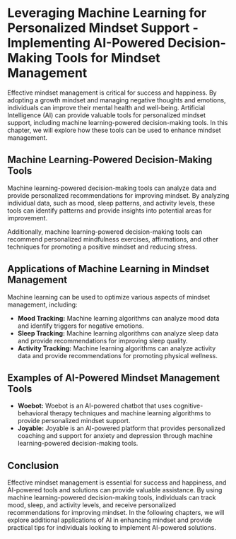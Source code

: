 Leveraging Machine Learning for Personalized Mindset Support - Implementing AI-Powered Decision-Making Tools for Mindset Management
==============================================================================================================================================

Effective mindset management is critical for success and happiness. By adopting a growth mindset and managing negative thoughts and emotions, individuals can improve their mental health and well-being. Artificial Intelligence (AI) can provide valuable tools for personalized mindset support, including machine learning-powered decision-making tools. In this chapter, we will explore how these tools can be used to enhance mindset management.

Machine Learning-Powered Decision-Making Tools
----------------------------------------------

Machine learning-powered decision-making tools can analyze data and provide personalized recommendations for improving mindset. By analyzing individual data, such as mood, sleep patterns, and activity levels, these tools can identify patterns and provide insights into potential areas for improvement.

Additionally, machine learning-powered decision-making tools can recommend personalized mindfulness exercises, affirmations, and other techniques for promoting a positive mindset and reducing stress.

Applications of Machine Learning in Mindset Management
------------------------------------------------------

Machine learning can be used to optimize various aspects of mindset management, including:

* **Mood Tracking:** Machine learning algorithms can analyze mood data and identify triggers for negative emotions.
* **Sleep Tracking:** Machine learning algorithms can analyze sleep data and provide recommendations for improving sleep quality.
* **Activity Tracking:** Machine learning algorithms can analyze activity data and provide recommendations for promoting physical wellness.

Examples of AI-Powered Mindset Management Tools
-----------------------------------------------

* **Woebot:** Woebot is an AI-powered chatbot that uses cognitive-behavioral therapy techniques and machine learning algorithms to provide personalized mindset support.
* **Joyable:** Joyable is an AI-powered platform that provides personalized coaching and support for anxiety and depression through machine learning-powered decision-making tools.

Conclusion
----------

Effective mindset management is essential for success and happiness, and AI-powered tools and solutions can provide valuable assistance. By using machine learning-powered decision-making tools, individuals can track mood, sleep, and activity levels, and receive personalized recommendations for improving mindset. In the following chapters, we will explore additional applications of AI in enhancing mindset and provide practical tips for individuals looking to implement AI-powered solutions.
